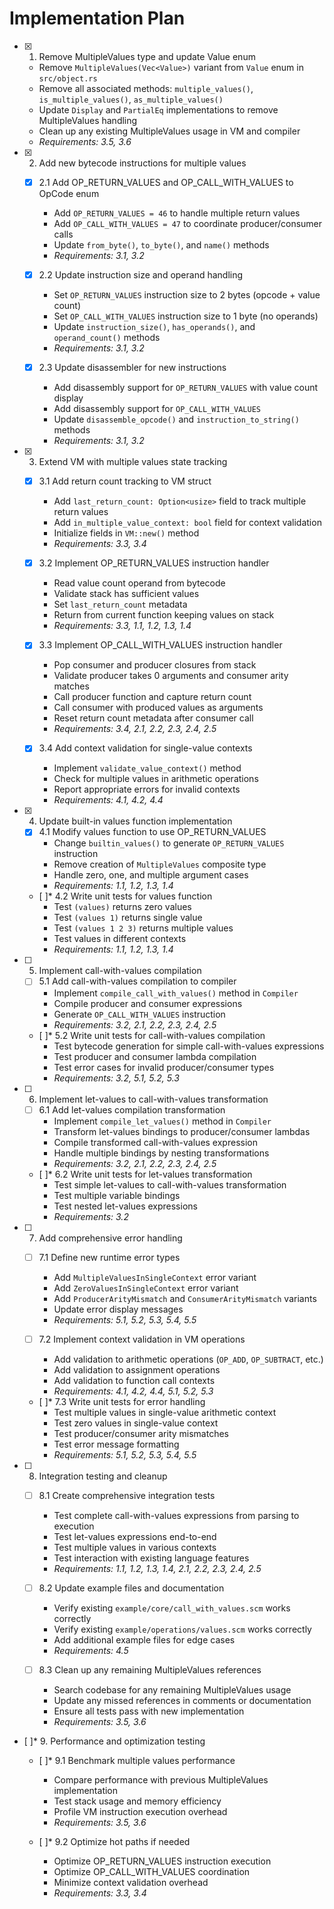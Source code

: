 # Implementation Plan

- [x] 1. Remove MultipleValues type and update Value enum
  - Remove `MultipleValues(Vec<Value>)` variant from `Value` enum in `src/object.rs`
  - Remove all associated methods: `multiple_values()`, `is_multiple_values()`, `as_multiple_values()`
  - Update `Display` and `PartialEq` implementations to remove MultipleValues handling
  - Clean up any existing MultipleValues usage in VM and compiler
  - _Requirements: 3.5, 3.6_

- [x] 2. Add new bytecode instructions for multiple values
  - [x] 2.1 Add OP_RETURN_VALUES and OP_CALL_WITH_VALUES to OpCode enum
    - Add `OP_RETURN_VALUES = 46` to handle multiple return values
    - Add `OP_CALL_WITH_VALUES = 47` to coordinate producer/consumer calls
    - Update `from_byte()`, `to_byte()`, and `name()` methods
    - _Requirements: 3.1, 3.2_

  - [x] 2.2 Update instruction size and operand handling
    - Set `OP_RETURN_VALUES` instruction size to 2 bytes (opcode + value count)
    - Set `OP_CALL_WITH_VALUES` instruction size to 1 byte (no operands)
    - Update `instruction_size()`, `has_operands()`, and `operand_count()` methods
    - _Requirements: 3.1, 3.2_

  - [x] 2.3 Update disassembler for new instructions
    - Add disassembly support for `OP_RETURN_VALUES` with value count display
    - Add disassembly support for `OP_CALL_WITH_VALUES`
    - Update `disassemble_opcode()` and `instruction_to_string()` methods
    - _Requirements: 3.1, 3.2_

- [x] 3. Extend VM with multiple values state tracking
  - [x] 3.1 Add return count tracking to VM struct
    - Add `last_return_count: Option<usize>` field to track multiple return values
    - Add `in_multiple_value_context: bool` field for context validation
    - Initialize fields in `VM::new()` method
    - _Requirements: 3.3, 3.4_

  - [x] 3.2 Implement OP_RETURN_VALUES instruction handler
    - Read value count operand from bytecode
    - Validate stack has sufficient values
    - Set `last_return_count` metadata
    - Return from current function keeping values on stack
    - _Requirements: 3.3, 1.1, 1.2, 1.3, 1.4_

  - [x] 3.3 Implement OP_CALL_WITH_VALUES instruction handler
    - Pop consumer and producer closures from stack
    - Validate producer takes 0 arguments and consumer arity matches
    - Call producer function and capture return count
    - Call consumer with produced values as arguments
    - Reset return count metadata after consumer call
    - _Requirements: 3.4, 2.1, 2.2, 2.3, 2.4, 2.5_

  - [x] 3.4 Add context validation for single-value contexts
    - Implement `validate_value_context()` method
    - Check for multiple values in arithmetic operations
    - Report appropriate errors for invalid contexts
    - _Requirements: 4.1, 4.2, 4.4_

- [x] 4. Update built-in values function implementation
  - [x] 4.1 Modify values function to use OP_RETURN_VALUES
    - Change `builtin_values()` to generate `OP_RETURN_VALUES` instruction
    - Remove creation of `MultipleValues` composite type
    - Handle zero, one, and multiple argument cases
    - _Requirements: 1.1, 1.2, 1.3, 1.4_

  - [ ]* 4.2 Write unit tests for values function
    - Test `(values)` returns zero values
    - Test `(values 1)` returns single value
    - Test `(values 1 2 3)` returns multiple values
    - Test values in different contexts
    - _Requirements: 1.1, 1.2, 1.3, 1.4_

- [ ] 5. Implement call-with-values compilation
  - [ ] 5.1 Add call-with-values compilation to compiler
    - Implement `compile_call_with_values()` method in `Compiler`
    - Compile producer and consumer expressions
    - Generate `OP_CALL_WITH_VALUES` instruction
    - _Requirements: 3.2, 2.1, 2.2, 2.3, 2.4, 2.5_

  - [ ]* 5.2 Write unit tests for call-with-values compilation
    - Test bytecode generation for simple call-with-values expressions
    - Test producer and consumer lambda compilation
    - Test error cases for invalid producer/consumer types
    - _Requirements: 3.2, 5.1, 5.2, 5.3_

- [ ] 6. Implement let-values to call-with-values transformation
  - [ ] 6.1 Add let-values compilation transformation
    - Implement `compile_let_values()` method in `Compiler`
    - Transform let-values bindings to producer/consumer lambdas
    - Compile transformed call-with-values expression
    - Handle multiple bindings by nesting transformations
    - _Requirements: 3.2, 2.1, 2.2, 2.3, 2.4, 2.5_

  - [ ]* 6.2 Write unit tests for let-values transformation
    - Test simple let-values to call-with-values transformation
    - Test multiple variable bindings
    - Test nested let-values expressions
    - _Requirements: 3.2_

- [ ] 7. Add comprehensive error handling
  - [ ] 7.1 Define new runtime error types
    - Add `MultipleValuesInSingleContext` error variant
    - Add `ZeroValuesInSingleContext` error variant  
    - Add `ProducerArityMismatch` and `ConsumerArityMismatch` variants
    - Update error display messages
    - _Requirements: 5.1, 5.2, 5.3, 5.4, 5.5_

  - [ ] 7.2 Implement context validation in VM operations
    - Add validation to arithmetic operations (`OP_ADD`, `OP_SUBTRACT`, etc.)
    - Add validation to assignment operations
    - Add validation to function call contexts
    - _Requirements: 4.1, 4.2, 4.4, 5.1, 5.2, 5.3_

  - [ ]* 7.3 Write unit tests for error handling
    - Test multiple values in single-value arithmetic context
    - Test zero values in single-value context
    - Test producer/consumer arity mismatches
    - Test error message formatting
    - _Requirements: 5.1, 5.2, 5.3, 5.4, 5.5_

- [ ] 8. Integration testing and cleanup
  - [ ] 8.1 Create comprehensive integration tests
    - Test complete call-with-values expressions from parsing to execution
    - Test let-values expressions end-to-end
    - Test multiple values in various contexts
    - Test interaction with existing language features
    - _Requirements: 1.1, 1.2, 1.3, 1.4, 2.1, 2.2, 2.3, 2.4, 2.5_

  - [ ] 8.2 Update example files and documentation
    - Verify existing `example/core/call_with_values.scm` works correctly
    - Verify existing `example/operations/values.scm` works correctly
    - Add additional example files for edge cases
    - _Requirements: 4.5_

  - [ ] 8.3 Clean up any remaining MultipleValues references
    - Search codebase for any remaining MultipleValues usage
    - Update any missed references in comments or documentation
    - Ensure all tests pass with new implementation
    - _Requirements: 3.5, 3.6_

- [ ]* 9. Performance and optimization testing
  - [ ]* 9.1 Benchmark multiple values performance
    - Compare performance with previous MultipleValues implementation
    - Test stack usage and memory efficiency
    - Profile VM instruction execution overhead
    - _Requirements: 3.5, 3.6_

  - [ ]* 9.2 Optimize hot paths if needed
    - Optimize OP_RETURN_VALUES instruction execution
    - Optimize OP_CALL_WITH_VALUES coordination
    - Minimize context validation overhead
    - _Requirements: 3.3, 3.4_
